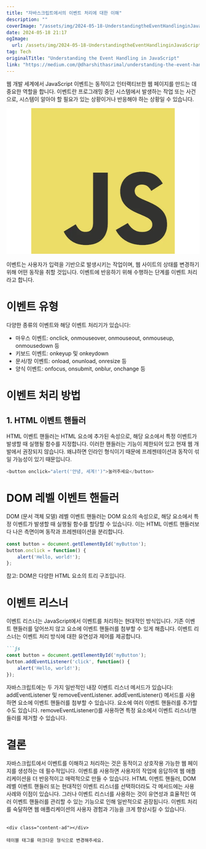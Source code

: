 ```yaml
---
title: "자바스크립트에서의 이벤트 처리에 대한 이해"
description: ""
coverImage: "/assets/img/2024-05-18-UnderstandingtheEventHandlinginJavaScript_0.png"
date: 2024-05-18 21:17
ogImage: 
  url: /assets/img/2024-05-18-UnderstandingtheEventHandlinginJavaScript_0.png
tag: Tech
originalTitle: "Understanding the Event Handling in JavaScript"
link: "https://medium.com/@dharshithasrimal/understanding-the-event-handling-in-javascript-3d426c89b6db"
---
```



웹 개발 세계에서 JavaScript 이벤트는 동적이고 인터랙티브한 웹 페이지를 만드는 데 중요한 역할을 합니다. 이벤트란 프로그래밍 중인 시스템에서 발생하는 작업 또는 사건으로, 시스템이 알아야 할 필요가 있는 상황이거나 반응해야 하는 상황일 수 있습니다.

![이벤트 처리 이해하기](/assets/img/2024-05-18-UnderstandingtheEventHandlinginJavaScript_0.png)

이벤트는 사용자가 입력을 기반으로 발생시키는 작업이며, 웹 사이트의 상태를 변경하기 위해 어떤 동작을 취할 것입니다. 이벤트에 반응하기 위해 수행하는 단계를 이벤트 처리라고 합니다.

# 이벤트 유형

<div class="content-ad"></div>

다양한 종류의 이벤트와 해당 이벤트 처리기가 있습니다:

- 마우스 이벤트: onclick, onmouseover, onmouseout, onmouseup, onmousedown 등
- 키보드 이벤트: onkeyup 및 onkeydown
- 문서/창 이벤트: onload, onunload, onresize 등
- 양식 이벤트: onfocus, onsubmit, onblur, onchange 등

# 이벤트 처리 방법

## 1. HTML 이벤트 핸들러

<div class="content-ad"></div>

HTML 이벤트 핸들러는 HTML 요소에 추가된 속성으로, 해당 요소에서 특정 이벤트가 발생할 때 실행될 함수를 지정합니다. 이러한 핸들러는 기능이 제한되어 있고 현재 웹 개발에서 권장되지 않습니다. 왜냐하면 인라인 형식이기 때문에 프레젠테이션과 동작이 섞일 가능성이 있기 때문입니다.

```js
<button onclick="alert('안녕, 세계!')">눌러주세요</button>
```

# DOM 레벨 이벤트 핸들러

DOM (문서 객체 모델) 레벨 이벤트 핸들러는 DOM 요소의 속성으로, 해당 요소에서 특정 이벤트가 발생할 때 실행될 함수를 할당할 수 있습니다. 이는 HTML 이벤트 핸들러보다 나은 측면이며 동작과 프레젠테이션을 분리합니다.

<div class="content-ad"></div>

```js
const button = document.getElementById('myButton');
button.onclick = function() {
    alert('Hello, world!');
};
```

참고: DOM은 다양한 HTML 요소의 트리 구조입니다.

# 이벤트 리스너

이벤트 리스너는 JavaScript에서 이벤트를 처리하는 현대적인 방식입니다. 기존 이벤트 핸들러를 덮어쓰지 않고 요소에 이벤트 핸들러를 첨부할 수 있게 해줍니다. 이벤트 리스너는 이벤트 처리 방식에 대한 유연성과 제어를 제공합니다.

<div class="content-ad"></div>

```markdown
```js
const button = document.getElementById('myButton');
button.addEventListener('click', function() {
    alert('Hello, world!');
});
```

자바스크립트에는 두 가지 일반적인 내장 이벤트 리스너 메서드가 있습니다: addEventListener 및 removeEventListener. addEventListener() 메서드를 사용하면 요소에 이벤트 핸들러를 첨부할 수 있습니다. 요소에 여러 이벤트 핸들러를 추가할 수도 있습니다. removeEventListener()를 사용하면 특정 요소에서 이벤트 리스너/핸들러를 제거할 수 있습니다.

# 결론

자바스크립트에서 이벤트를 이해하고 처리하는 것은 동적이고 상호작용 가능한 웹 페이지를 생성하는 데 필수적입니다. 이벤트를 사용하면 사용자의 작업에 응답하여 웹 애플리케이션을 더 반응적이고 매력적으로 만들 수 있습니다. HTML 이벤트 핸들러, DOM 레벨 이벤트 핸들러 또는 현대적인 이벤트 리스너를 선택하더라도 각 메서드에는 사용 사례와 이점이 있습니다. 그러나 이벤트 리스너를 사용하는 것이 유연성과 효율적인 여러 이벤트 핸들러를 관리할 수 있는 기능으로 인해 일반적으로 권장됩니다. 이벤트 처리를 숙달하면 웹 애플리케이션의 사용자 경험과 기능을 크게 향상시킬 수 있습니다.
```

<div class="content-ad"></div>

테이블 태그를 마크다운 형식으로 변경해주세요.